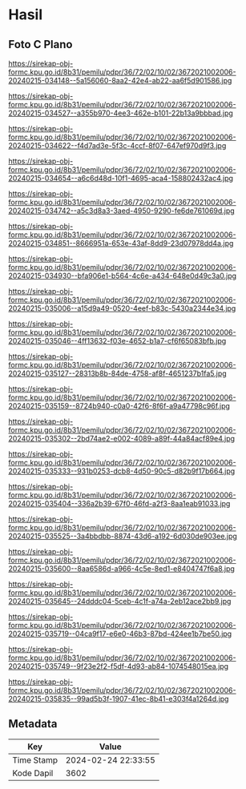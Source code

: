 # Hasil

## Foto C Plano

https://sirekap-obj-formc.kpu.go.id/8b31/pemilu/pdpr/36/72/02/10/02/3672021002006-20240215-034148--5a156060-8aa2-42e4-ab22-aa6f5d901586.jpg

https://sirekap-obj-formc.kpu.go.id/8b31/pemilu/pdpr/36/72/02/10/02/3672021002006-20240215-034527--a355b970-4ee3-462e-b101-22b13a9bbbad.jpg

https://sirekap-obj-formc.kpu.go.id/8b31/pemilu/pdpr/36/72/02/10/02/3672021002006-20240215-034622--f4d7ad3e-5f3c-4ccf-8f07-647ef970d9f3.jpg

https://sirekap-obj-formc.kpu.go.id/8b31/pemilu/pdpr/36/72/02/10/02/3672021002006-20240215-034654--a6c6d48d-10f1-4695-aca4-158802432ac4.jpg

https://sirekap-obj-formc.kpu.go.id/8b31/pemilu/pdpr/36/72/02/10/02/3672021002006-20240215-034742--a5c3d8a3-3aed-4950-9290-fe6de761069d.jpg

https://sirekap-obj-formc.kpu.go.id/8b31/pemilu/pdpr/36/72/02/10/02/3672021002006-20240215-034851--8666951a-653e-43af-8dd9-23d07978dd4a.jpg

https://sirekap-obj-formc.kpu.go.id/8b31/pemilu/pdpr/36/72/02/10/02/3672021002006-20240215-034930--bfa906e1-b564-4c6e-a434-648e0d49c3a0.jpg

https://sirekap-obj-formc.kpu.go.id/8b31/pemilu/pdpr/36/72/02/10/02/3672021002006-20240215-035006--a15d9a49-0520-4eef-b83c-5430a2344e34.jpg

https://sirekap-obj-formc.kpu.go.id/8b31/pemilu/pdpr/36/72/02/10/02/3672021002006-20240215-035046--4ff13632-f03e-4652-b1a7-cf6f65083bfb.jpg

https://sirekap-obj-formc.kpu.go.id/8b31/pemilu/pdpr/36/72/02/10/02/3672021002006-20240215-035127--28313b8b-84de-4758-af8f-4651237b1fa5.jpg

https://sirekap-obj-formc.kpu.go.id/8b31/pemilu/pdpr/36/72/02/10/02/3672021002006-20240215-035159--8724b940-c0a0-42f6-8f6f-a9a47798c96f.jpg

https://sirekap-obj-formc.kpu.go.id/8b31/pemilu/pdpr/36/72/02/10/02/3672021002006-20240215-035302--2bd74ae2-e002-4089-a89f-44a84acf89e4.jpg

https://sirekap-obj-formc.kpu.go.id/8b31/pemilu/pdpr/36/72/02/10/02/3672021002006-20240215-035333--931b0253-dcb8-4d50-90c5-d82b9f17b664.jpg

https://sirekap-obj-formc.kpu.go.id/8b31/pemilu/pdpr/36/72/02/10/02/3672021002006-20240215-035404--336a2b39-67f0-46fd-a2f3-8aa1eab91033.jpg

https://sirekap-obj-formc.kpu.go.id/8b31/pemilu/pdpr/36/72/02/10/02/3672021002006-20240215-035525--3a4bbdbb-8874-43d6-a192-6d030de903ee.jpg

https://sirekap-obj-formc.kpu.go.id/8b31/pemilu/pdpr/36/72/02/10/02/3672021002006-20240215-035600--8aa6586d-a966-4c5e-8ed1-e8404747f6a8.jpg

https://sirekap-obj-formc.kpu.go.id/8b31/pemilu/pdpr/36/72/02/10/02/3672021002006-20240215-035645--24dddc04-5ceb-4c1f-a74a-2eb12ace2bb9.jpg

https://sirekap-obj-formc.kpu.go.id/8b31/pemilu/pdpr/36/72/02/10/02/3672021002006-20240215-035719--04ca9f17-e6e0-46b3-87bd-424ee1b7be50.jpg

https://sirekap-obj-formc.kpu.go.id/8b31/pemilu/pdpr/36/72/02/10/02/3672021002006-20240215-035749--9f23e2f2-f5df-4d93-ab84-1074548015ea.jpg

https://sirekap-obj-formc.kpu.go.id/8b31/pemilu/pdpr/36/72/02/10/02/3672021002006-20240215-035835--99ad5b3f-1907-41ec-8b41-e303f4a1264d.jpg


## Metadata

| Key        | Value               |
| ---------- | ------------------- |
| Time Stamp | 2024-02-24 22:33:55 |
| Kode Dapil | 3602                |



